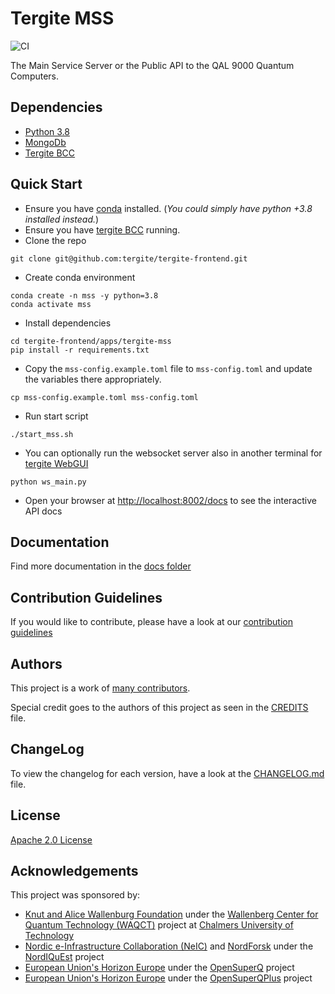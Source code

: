 # Tergite MSS

![CI](https://github.com/tergite/tergite-frontend/actions/workflows/mss-ci.yml/badge.svg)

The Main Service Server or the Public API to the QAL 9000 Quantum Computers.

## Dependencies

- [Python 3.8](https://www.python.org/)
- [MongoDb](https://www.mongodb.com/)
- [Tergite BCC](https://github.com/tergite/tergite-bcc)

## Quick Start

- Ensure you have [conda](https://docs.anaconda.com/free/miniconda/index.html) installed.
  (_You could simply have python +3.8 installed instead._)
- Ensure you have [tergite BCC](https://github.com/tergite/tergite-bcc) running.
- Clone the repo

```shell
git clone git@github.com:tergite/tergite-frontend.git
```

- Create conda environment

```shell
conda create -n mss -y python=3.8
conda activate mss
```

- Install dependencies

```shell
cd tergite-frontend/apps/tergite-mss
pip install -r requirements.txt
```

- Copy the `mss-config.example.toml` file to `mss-config.toml` and
  update the variables there appropriately.

```shell
cp mss-config.example.toml mss-config.toml
```

- Run start script

```shell
./start_mss.sh
```

- You can optionally run the websocket server also in another terminal for [tergite WebGUI](https://github.com/tergite/tergite-webgui)

```shell
python ws_main.py
```

- Open your browser at [http://localhost:8002/docs](http://localhost:8002/docs) to see the interactive API docs

## Documentation

Find more documentation in the [docs folder](./docs)

## Contribution Guidelines

If you would like to contribute, please have a look at our
[contribution guidelines](./CONTRIBUTING.md)

## Authors

This project is a work of
[many contributors](https://github.com/tergite/tergite-frontend/graphs/contributors).

Special credit goes to the authors of this project as seen in the [CREDITS](./CREDITS.md) file.

## ChangeLog

To view the changelog for each version, have a look at
the [CHANGELOG.md](./CHANGELOG.md) file.

## License

[Apache 2.0 License](./LICENSE.txt)

## Acknowledgements

This project was sponsored by:

- [Knut and Alice Wallenburg Foundation](https://kaw.wallenberg.org/en) under the [Wallenberg Center for Quantum Technology (WAQCT)](https://www.chalmers.se/en/centres/wacqt/) project at [Chalmers University of Technology](https://www.chalmers.se)
- [Nordic e-Infrastructure Collaboration (NeIC)](https://neic.no) and [NordForsk](https://www.nordforsk.org/sv) under the [NordIQuEst](https://neic.no/nordiquest/) project
- [European Union's Horizon Europe](https://research-and-innovation.ec.europa.eu/funding/funding-opportunities/funding-programmes-and-open-calls/horizon-europe_en) under the [OpenSuperQ](https://cordis.europa.eu/project/id/820363) project
- [European Union's Horizon Europe](https://research-and-innovation.ec.europa.eu/funding/funding-opportunities/funding-programmes-and-open-calls/horizon-europe_en) under the [OpenSuperQPlus](https://opensuperqplus.eu/) project
